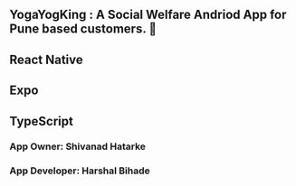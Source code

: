 ## YogaYogKing : A Social Welfare Andriod App for Pune based customers.  👋

## React Native
## Expo
## TypeScript

### App Owner: Shivanad Hatarke
### App Developer: Harshal Bihade
